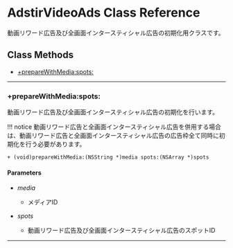 # AdstirVideoAds Class Reference

動画リワード広告及び全画面インタースティシャル広告の初期化用クラスです。

## Class Methods
* [+prepareWithMedia:spots:](#preparewithmediaspots)

***

### +prepareWithMedia:spots:

動画リワード広告及び全画面インタースティシャル広告の初期化を行います。

!!! notice
    動画リワード広告と全画面インタースティシャル広告を併用する場合は、動画リワード広告と全画面インタースティシャル広告の広告枠全て同時に初期化を行う必要があります。


```objc
+ (void)prepareWithMedia:(NSString *)media spots:(NSArray *)spots
```

#### Parameters
* _media_
    * メディアID

* _spots_
    * 動画リワード広告及び全画面インタースティシャル広告のスポットID

***
